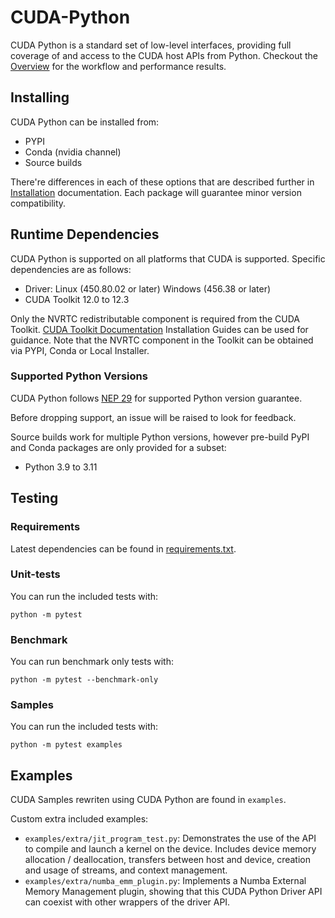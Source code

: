 # CUDA-Python

CUDA Python is a standard set of low-level interfaces, providing full coverage of and access to the CUDA host APIs from Python. Checkout the [Overview](https://nvidia.github.io/cuda-python/overview.html) for the workflow and performance results.

## Installing

CUDA Python can be installed from:

* PYPI
* Conda (nvidia channel)
* Source builds

There're differences in each of these options that are described further in [Installation](https://nvidia.github.io/cuda-python/install.html) documentation. Each package will guarantee minor version compatibility.

## Runtime Dependencies

CUDA Python is supported on all platforms that CUDA is supported. Specific dependencies are as follows:

* Driver: Linux (450.80.02 or later) Windows (456.38 or later)
* CUDA Toolkit 12.0 to 12.3

Only the NVRTC redistributable component is required from the CUDA Toolkit. [CUDA Toolkit Documentation](https://docs.nvidia.com/cuda/index.html) Installation Guides can be used for guidance. Note that the NVRTC component in the Toolkit can be obtained via PYPI, Conda or Local Installer.

### Supported Python Versions

CUDA Python follows [NEP 29](https://numpy.org/neps/nep-0029-deprecation_policy.html) for supported Python version guarantee.

Before dropping support, an issue will be raised to look for feedback.

Source builds work for multiple Python versions, however pre-build PyPI and Conda packages are only provided for a subset:

* Python 3.9 to 3.11

## Testing

### Requirements

Latest dependencies can be found in [requirements.txt](https://github.com/NVIDIA/cuda-python/blob/main/requirements.txt).

### Unit-tests

You can run the included tests with:

```
python -m pytest
```

### Benchmark

You can run benchmark only tests with:

```
python -m pytest --benchmark-only
```

### Samples

You can run the included tests with:

```
python -m pytest examples
```

## Examples

CUDA Samples rewriten using CUDA Python are found in `examples`.

Custom extra included examples:

- `examples/extra/jit_program_test.py`: Demonstrates the use of the API to compile and
  launch a kernel on the device. Includes device memory allocation /
  deallocation, transfers between host and device, creation and usage of
  streams, and context management.
- `examples/extra/numba_emm_plugin.py`: Implements a Numba External Memory Management
  plugin, showing that this CUDA Python Driver API can coexist with other
  wrappers of the driver API.
